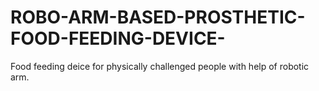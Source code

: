 # ROBO-ARM-BASED-PROSTHETIC-FOOD-FEEDING-DEVICE-
 Food feeding deice for physically challenged people with help of robotic arm.
